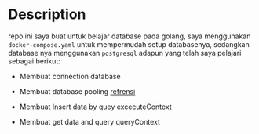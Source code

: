 # Description

repo ini saya buat untuk belajar database pada golang, saya menggunakan `docker-compose.yaml` untuk mempermudah setup databasenya, sedangkan database nya menggunakan `postgresql`
adapun yang telah saya pelajari sebagai berikut:

- Membuat connection database
- Membuat database pooling [refrensi](https://www.udemy.com/course/pemrograman-go-lang-pemula-sampai-mahir/learn/lecture/25028928#overview)

- Membuat Insert data by quey excecuteContext
- Membuat get data and query queryContext
